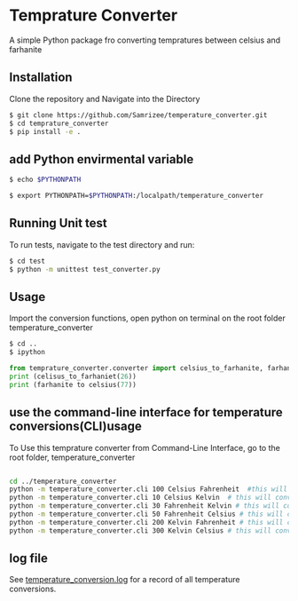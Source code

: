 # Temprature Converter

A simple Python package fro converting tempratures between celsius and  farhanite

## Installation

Clone the repository and Navigate into the Directory 

```bash
$ git clone https://github.com/Samrizee/temperature_converter.git
$ cd temprature_converter
$ pip install -e .
```

## add Python envirmental variable
```bash
$ echo $PYTHONPATH

$ export PYTHONPATH=$PYTHONPATH:/localpath/temperature_converter

```


## Running Unit test

To run tests, navigate to the test directory and run:


```bash
$ cd test
$ python -m unittest test_converter.py
```

## Usage

Import the conversion functions, open python on terminal on the root folder temperature_converter

```bash
$ cd ..
$ ipython
```

```python
from temprature_converter.converter import celsius_to_farhanite, farhanite_to_celcius
print (celisus_to_farhaniet(26))
print (farhanite to celsius(77))
```


## use the command-line interface for temperature conversions(CLI)usage

To Use this temprature converter from Command-Line Interface, go to the root folder, temperature_converter

```bash

cd ../temperature_converter
python -m temperature_converter.cli 100 Celsius Fahrenheit  #this will convert 100 Celsius to Fahrenheit
python -m temperature_converter.cli 10 Celsius Kelvin  # this will convert 10 Celsius to Kelvin
python -m temperature_converter.cli 30 Fahrenheit Kelvin # this will convert 30 Fahrenheit to Kelvin
python -m temperature_converter.cli 50 Fahrenheit Celsius # this will convert 50 Fahrenheit to Celsius
python -m temperature_converter.cli 200 Kelvin Fahrenheit # this will convert 200 Kelvin to Fahrenheit
python -m temperature_converter.cli 300 Kelvin Celsius # this will convert  300 Kelvin to Celsius

```

## log file

See [temperature_conversion.log](temperature_conversion.log) for a record of all temperature conversions.



 
